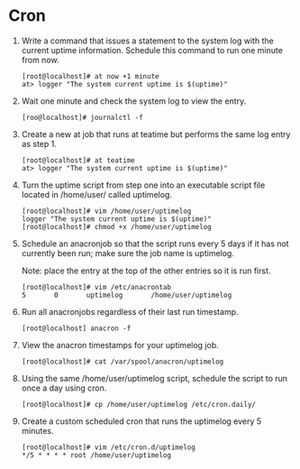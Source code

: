 Cron
======

1. Write a command that issues a statement to the system log with the current uptime information.
Schedule this command to run one minute from now.

       [root@localhost]# at now +1 minute
       at> logger "The system current uptime is $(uptime)"

2. Wait one minute and check the system log to view the entry. 

       [roo@localhost]# journalctl -f

3. Create a new at job that runs at teatime but performs the same log entry as step 1.

       [root@localhost]# at teatime
       at> logger "The system current uptime is $(uptime)"

4. Turn the uptime script from step one into an executable script file located in /home/user/ called uptimelog.

       [root@localhost]# vim /home/user/uptimelog
       logger "The system current uptime is $(uptime)"
       [root@localhost]# chmod +x /home/user/uptimelog

5. Schedule an anacronjob so that the script runs every 5 days if it has not currently been run; make sure
the job name is uptimelog.

   Note: place the entry at the top of the other entries so it is run first.

       [root@localhost]# vim /etc/anacrontab
       5       0       uptimelog       /home/user/uptimelog

6. Run all anacronjobs regardless of their last run timestamp.

       [root@localhost] anacron -f

7. View the anacron timestamps for your uptimelog job.

       [root@localhost]# cat /var/spool/anacron/uptimelog

8. Using the same /home/user/uptimelog script, schedule the script to run once a day using cron.

       [root@localhost]# cp /home/user/uptimelog /etc/cron.daily/

9. Create a custom scheduled cron that runs the uptimelog every 5 minutes. 

       [root@localhost]# vim /etc/cron.d/uptimelog
       */5 * * * * root /home/user/uptimelog
